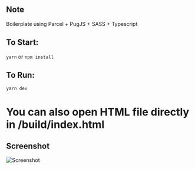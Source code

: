 ## Note

Boilerplate using Parcel + PugJS + SASS + Typescript

## To Start:
```yarn```
or 
```npm install```

## To Run:
```yarn dev```

# You can also open HTML file directly in /build/index.html

## Screenshot

![Screenshot](screenshot.png)